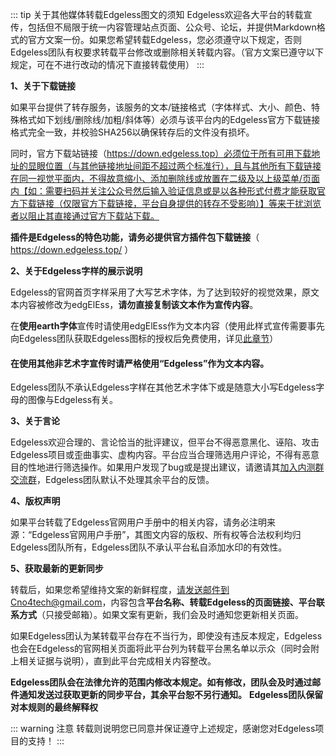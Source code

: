 ::: tip 关于其他媒体转载Edgeless图文的须知
Edgeless欢迎各大平台的转载宣传，包括但不局限于统一内容管理站点页面、公众号、论坛，并提供Markdown格式的官方文案一份。如果您希望转载Edgeless，您必须遵守以下规定，否则Edgeless团队有权要求转载平台修改或删除相关转载内容。（官方文案已遵守以下规定，可在不进行改动的情况下直接转载使用）
:::


**1、关于下载链接**

如果平台提供了转存服务，该服务的文本/链接格式（字体样式、大小、颜色、特殊格式如下划线/删除线/加粗/斜体等）必须与该平台内的Edgeless官方下载链接格式完全一致，并校验SHA256以确保转存后的文件没有损坏。

同时，官方下载站链接（https://down.edgeless.top）必须位于所有可用下载地址的显眼位置（与其他链接地址间距不超过两个标准行），且与其他所有下载链接在同一视觉平面内，不得故意缩小、添加删除线或放置在二级及以上级菜单/页面内【如：需要扫码并关注公众号然后输入验证信息或是以各种形式付费才能获取官方下载链接（仅限官方下载链接，平台自身提供的转存不受影响）】等来干扰浏览者以阻止其直接通过官方下载站下载。  


**插件是Edgeless的特色功能，请务必提供官方插件包下载链接**（ https://down.edgeless.top/ ） 



 

 
**2、关于Edgeless字样的展示说明**

Edgeless的官网首页字样采用了大写艺术字体，为了达到较好的视觉效果，原文本内容被修改为edgElEss，**请勿直接复制该文本作为宣传内容**。

在**使用earth字体**宣传时请使用edgElEss作为文本内容（使用此样式宣传需要事先向Edgeless团队获取Edgeless图标的授权后免费使用，详见[此章节](https://wiki.edgeless.top/content/%E5%BC%80%E5%8F%91%E8%80%85%E6%96%87%E6%A1%A3.md)）

#### **在使用其他非艺术字宣传时请严格使用“Edgeless”作为文本内容。**


Edgeless团队不承认Edgeless字样在其他艺术字体下或是随意大小写Edgeless字母的图像与Edgeless有关。  



 

 
**3、关于言论**

Edgeless欢迎合理的、言论恰当的批评建议，但平台不得恶意黑化、诬陷、攻击Edgeless项目或歪曲事实、虚构内容。平台应当合理筛选用户评论，不得有恶意目的性地进行筛选操作。如果用户发现了bug或是提出建议，请邀请其[加入内测群交流群](https://home.edgeless.top/jump/qqg.html)，Edgeless团队默认不处理其余平台的反馈。  



 

 
**4、版权声明**

如果平台转载了Edgeless官网用户手册中的相关内容，请务必注明来源：“Edgeless官网用户手册”，其图文内容的版权、所有权等合法权利均归Edgeless团队所有，Edgeless团队不承认平台私自添加水印的有效性。



 

 
**5、获取最新的更新同步**

转载后，如果您希望维持文案的新鲜程度，请发送邮件到Cno4tech@gmail.com，内容包含**平台名称、转载Edgeless的页面链接、平台联系方式**（只接受邮箱）。如果文案有更新，我们会及时通知您更新相关页面。

 


如果Edgeless团认为某转载平台存在不当行为，即使没有违反本规定，Edgeless也会在Edgeless的官网相关页面将此平台列为转载平台黑名单以示众（同时会附上相关证据与说明），直到此平台完成相关内容整改。
  

**Edgeless团队会在法律允许的范围内修改本规定。如有修改，团队会及时通过邮件通知发送过获取更新的同步平台，其余平台恕不另行通知。**
**Edgeless团队保留对本规则的最终解释权**





  
  



  

::: warning 注意
转载则说明您已同意并保证遵守上述规定，感谢您对Edgeless项目的支持！
:::

  